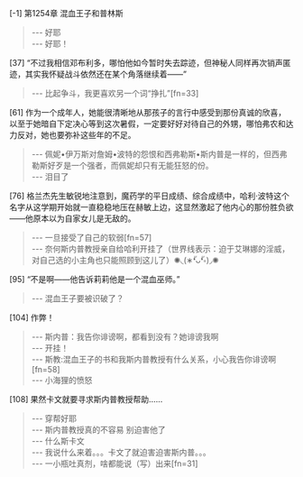 
[-1] 第1254章 混血王子和普林斯
>--- 好耶<br>
>--- 好耶！<br>

[37] “不过我相信邓布利多，哪怕他如今暂时失去踪迹，但神秘人同样再次销声匿迹，其实我怀疑战斗依然还在某个角落继续着——”
>--- 比起争斗，我更喜欢另一个词“挣扎”[fn=33]<br>

[61] 作为一个成年人，她能很清晰地从那孩子的言行中感受到那份真诚的欣喜，以至于她暗自下定决心等到这次暑假，一定要好好对待自己的外甥，哪怕弗农和达力反对，她也要弥补这些年的不足。
>--- 佩妮•伊万斯对詹姆•波特的怨恨和西弗勒斯•斯内普是一样的，但西弗勒斯好歹是一个强者，而佩妮却只有无能狂怒的份。<br>
>--- 泪目了<br>

[76] 格兰杰先生敏锐地注意到，魔药学的平日成绩、综合成绩中，哈利·波特这个名字从这学期开始就一直稳稳地压在赫敏上边，这显然激起了他内心的那份胜负欲——他原本以为自家女儿是无敌的。
>--- 一旦接受了自己的软弱[fn=57]<br>
>--- 奈何斯内普教授亲自给哈利开挂了（世界线表示：迫于艾琳娜的淫威，对自己选的小主角也只能照顾到这儿了）✺◟(∗❛ัᴗ❛ั∗)◞✺<br>

[95] “不是啊——他告诉莉莉他是一个混血巫师。”
>--- 混血王子要被识破了？<br>

[104] 作弊！
>--- 斯内普：我告你诽谤啊，都看到没有？她诽谤我啊<br>
>--- 开挂！<br>
>--- 斯教:混血王子的书和我斯内普教授有什么关系，小心我告你诽谤啊[fn=58]<br>
>--- 小海狸的愤怒<br>

[108] 果然卡文就要寻求斯内普教授帮助……
>--- 穿帮好耶<br>
>--- 斯内普教授真的不容易 别迫害他了<br>
>--- 什么斯卡文<br>
>--- 我说什么来着。。。卡文了就迫害迫害斯内普。。。<br>
>--- 一小瓶吐真剂，啥都能说（写）出来[fn=31]<br>
